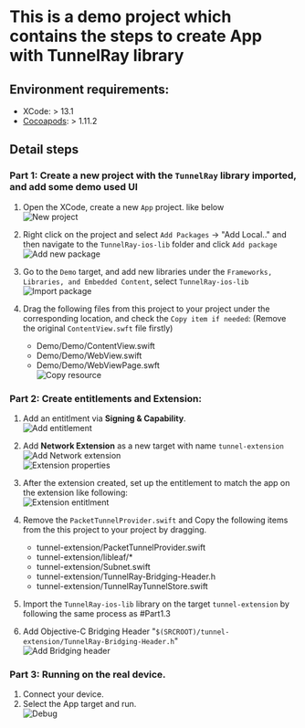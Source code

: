 # This is a demo project which contains the steps to create App with TunnelRay library

## Environment requirements:
- XCode: > 13.1
- [Cocoapods](https://guides.cocoapods.org/using/getting-started.html): > 1.11.2

## Detail steps

### Part 1: Create a new project with the `TunnelRay` library imported, and add some demo used UI
1. Open the XCode, create a new `App` project. like below  
    ![New project](./sources/new-project.png)

2. Right click on the project and select `Add Packages` -> "Add Local.." and then navigate to the `TunnelRay-ios-lib` folder and click `Add package`  
    ![Add new package](./sources/add-local-package.png)

3. Go to the `Demo` target, and add new libraries under the `Frameworks, Libraries, and Embedded Content`, select `TunnelRay-ios-lib`  
    ![Import package](./sources/import-package.jpg)

4. Drag the following files from this project to your project under the corresponding location, and check the `Copy item if needed`: (Remove the original `ContentView.swft` file firstly)
    - Demo/Demo/ContentView.swift
    - Demo/Demo/WebView.swift
    - Demo/Demo/WebViewPage.swft  
    ![Copy resource](sources/copy-resource.png)

### Part 2: Create entitlements and Extension:

1. Add an entitlment via **Signing & Capability**.  
    ![Add entitlement](sources/add-extension.png)

2. Add **Network Extension** as a new target with name `tunnel-extension`  
    ![Add Network extension](sources/add-new-target.png.png)  
    ![Extension properties](sources/extension-properties.png.png)

3. After the extension created, set up the entitlement to match the app on the extension like following:  
    ![Extension entitlment](sources/extension-entitlement.png)

4. Remove the `PacketTunnelProvider.swift` and Copy the following items from the this project to your project by dragging.  
    - tunnel-extension/PacketTunnelProvider.swift
    - tunnel-extension/libleaf/*
    - tunnel-extension/Subnet.swift
    - tunnel-extension/TunnelRay-Bridging-Header.h
    - tunnel-extension/TunnelRayTunnelStore.swift

5. Import the `TunnelRay-ios-lib` library on the target `tunnel-extension` by following the same process as #Part1.3

6. Add Objective-C Bridging Header "`$(SRCROOT)/tunnel-extension/TunnelRay-Bridging-Header.h`"  
    ![Add Bridging header](sources/add-bridgin-header.png)

### Part 3: Running on the real device.

1. Connect your device.  
2. Select the App target and run.  
    ![Debug](sources/debug.png)
